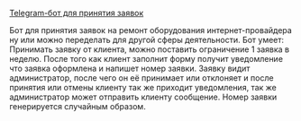 [Telegram-бот для принятия заявок](https://kwork.ru/projects/2592752/view)

Бот для принятия заявок на ремонт оборудования интернет-провайдера ну или можно переделать для другой сферы деятельности.
Бот умеет:
Принимать заявку от клиента, можно поставить ограничение 1 заявка в неделю.
После того как клиент заполнит форму получит уведомление что заявка оформлена и напишет номер заявки.
Заявку видит администратор, после чего он её принимает или отклоняет и после принятия или отмены клиенту так же приходит уведомления, так же администратор может отправить клиенту сообщение.
Номер заявки генерируется случайным образом.
